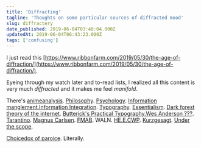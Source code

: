 ```yaml
---
title: 'Diffracting'
tagline: 'Thoughts on some particular sources of diffracted mood'
slug: diffractery
date_published: 2019-06-04T03:48:04.000Z
updatedAt: 2019-06-04T06:43:23.000Z
tags: ['confusing']
---
```


I just read this [https://www.ribbonfarm.com/2019/05/30/the-age-of-diffraction/](https://www.ribbonfarm.com/2019/05/30/the-age-of-diffraction/).

Eyeing through my watch later and to-read lists, I realized all this content is very much *diffracted* and it makes me feel *manifold*.

There's [anime](https://www.youtube.com/watch?v=K_c1gQw6S6Q)[analysis](https://www.youtube.com/watch?v=8ekWi2hpVCM). [Philosophy](https://www.youtube.com/watch?v=q54VyCpXDH8). [Psychology](https://en.wikipedia.org/wiki/Bloom%27s_taxonomy). [Information manglement.](https://ia.net/topics)[Information Integration](https://www.jackkinsella.ie/articles/janki-method). [Typography](https://practicaltypography.com/). [Essentialism](https://www.youtube.com/watch?v=h8u4clhDHvQ). [Dark forest theory of the internet](https://onezero.medium.com/the-dark-forest-theory-of-the-internet-7dc3e68a7cb1). [Butterick's Practical Typography.](https://practicaltypography.com/)[Wes Anderson ???](https://www.youtube.com/watch?v=994Ez58kgjQ). [Tarantino](https://www.youtube.com/watch?v=XATONsyKml0). [Magnus Carlsen](https://www.youtube.com/watch?v=Qc_v9mTfhC8). [FMAB](https://www.youtube.com/watch?v=MohAKdL4ftE). WALN. [HE.E.CWP](https://www.youtube.com/watch?v=kffo3pxNO7c). [Kurz](https://www.youtube.com/watch?v=H6u0VBqNBQ8)[gesagt](https://www.youtube.com/watch?v=n3Xv_g3g-mA). [Under the scope](https://www.youtube.com/watch?v=GshRfLKw0Z0).

[Choicedox of paroice](https://www.youtube.com/watch?v=VO6XEQIsCoM). Literally.
